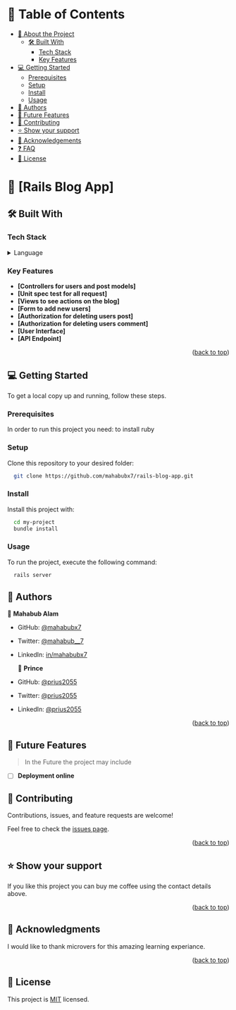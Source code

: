 <!--
HOW TO USE:
This is an example of how you may give instructions on setting up your project locally.

Modify this file to match your project and remove sections that don't apply.

REQUIRED SECTIONS:
- Table of Contents
- About the Project
  - Built With
  - Live Demo
- Getting Started
- Authors
- Future Features
- Contributing
- Show your support
- Acknowledgements
- License

After you're finished please remove all the comments and instructions!
-->

<!-- TABLE OF CONTENTS -->

# 📗 Table of Contents

- [📖 About the Project](#about-project)
  - [🛠 Built With](#built-with)
    - [Tech Stack](#tech-stack)
    - [Key Features](#key-features)
- [💻 Getting Started](#getting-started)
  - [Prerequisites](#prerequisites)
  - [Setup](#setup)
  - [Install](#install)
  - [Usage](#usage)
- [👥 Authors](#authors)
- [🔭 Future Features](#future-features)
- [🤝 Contributing](#contributing)
- [⭐️ Show your support](#support)
- [🙏 Acknowledgements](#acknowledgements)
- [❓ FAQ](#faq)
- [📝 License](#license)

<!-- PROJECT DESCRIPTION -->

# 📖 [Rails Blog App] <a name="about-project"></a>

## 🛠 Built With <a name="built-with"></a>

### Tech Stack <a name="tech-stack"></a>

<details>
<summary>Language</summary>
  <ul>
    <li><a href="https://ruby-lang.org">ruby</a></li>
  </ul>
</details>

<!-- Features -->

### Key Features <a name="key-features"></a>

- **[Controllers for users and post models]**
- **[Unit spec test for all request]**
- **[Views to see actions on the blog]**
- **[Form to add new users]**
- **[Authorization for deleting users post]**
- **[Authorization for deleting users comment]**
- **[User Interface]**
- **[API Endpoint]**
   

<p align="right">(<a href="#readme-top">back to top</a>)</p>

<!-- GETTING STARTED -->

## 💻 Getting Started <a name="getting-started"></a>

To get a local copy up and running, follow these steps.

### Prerequisites

In order to run this project you need: to install ruby

### Setup

Clone this repository to your desired folder:

```sh
  git clone https://github.com/mahabubx7/rails-blog-app.git
```

### Install

Install this project with:

```sh
  cd my-project
  bundle install
```

### Usage

To run the project, execute the following command:

```sh
  rails server
```

<!-- AUTHORS -->

## 👥 Authors <a name="authors"></a>

👤 **Mahabub Alam**

- GitHub: [@mahabubx7](https://github.com/mahabubx7)
- Twitter: [@mahabub__7](https://twitter.com/mahabub__7)
- LinkedIn: [in/mahabubx7](https://linkedin.com/in/mahabubx7)

  👤 **Prince**

- GitHub: [@prius2055](https://github.com/prius2055)
- Twitter: [@prius2055](https://www.twitter.com/prius2055)
- LinkedIn: [@prius2055](https://www.linkedin.com/in/princenwuke)

<p align="right">(<a href="#readme-top">back to top</a>)</p>

<!-- CONTRIBUTING -->

## 🔭 Future Features <a name="future-features"></a>

> In the Future the project may include
- [ ] **Deployment online**

## 🤝 Contributing <a name="contributing"></a>

Contributions, issues, and feature requests are welcome!

Feel free to check the [issues page](../../issues/).

<p align="right">(<a href="#readme-top">back to top</a>)</p>

<!-- SUPPORT -->

## ⭐️ Show your support <a name="support"></a>

If you like this project you can buy me coffee using the contact details above.

<p align="right">(<a href="#readme-top">back to top</a>)</p>

<!-- ACKNOWLEDGEMENTS -->

## 🙏 Acknowledgments <a name="acknowledgements"></a>

I would like to thank microvers for this amazing learning experiance.

<p align="right">(<a href="#readme-top">back to top</a>)</p>

<!-- FAQ (optional) -->

<!-- LICENSE -->

## 📝 License <a name="license"></a>

This project is [MIT](./LICENSE) licensed.
